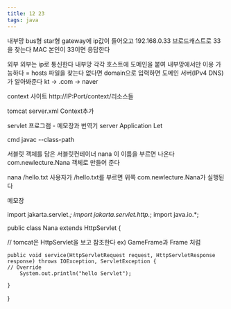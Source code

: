 ```yaml
---
title: 12 23
tags: java
---
```


내부망
bus형
star형
gateway에 ip값이 들어오고 192.168.0.33
브로드캐스트로 33을 찾는다
MAC 본인이 33이면 응답한다

외부
외부는 ip로 통신한다
내부망 각각 호스트에 도메인을 붙여 내부망에서만 이용 가능하다 = hosts 파일을 찾는다
없다면 domain으로 입력하면 도메인 서버(IPv4 DNS)가 알아봐준다 kt -> .com -> naver



context 사이트
http://IP:Port/context/리소스들

tomcat
server.xml Context추가


servlet 프로그램 - 메모장과 번역기
server Application Let

cmd
javac --class-path 

서블릿 객체를 담은 서블릿컨테이너
<servlet>
		<servlet-name>nana</servlet-name> 이 이름을 부르면 나온다
		<servlet-class>com.newlecture.Nana</servlet-class> 객체로 만들어 준다
</servlet>

<servlet-mapping>
		<servlet-name>nana</servlet-name>
		<url-pattern>/hello.txt</url-pattern>
</servlet-mapping>
사용자가 /hello.txt를 부르면 위쪽 com.newlecture.Nana가 실행된다

메모장

import jakarta.servlet.*;
import jakarta.servlet.http.*;
import java.io.*;

public class Nana extends HttpServlet {

// tomcat은 HttpServlet을 보고 참조한다 ex) GameFrame과 Frame 처럼

	public void service(HttpServletRequest request, HttpServletResponse response) throws IOException, ServletException {
	// Override
		System.out.println("hello Servlet");

	}

}